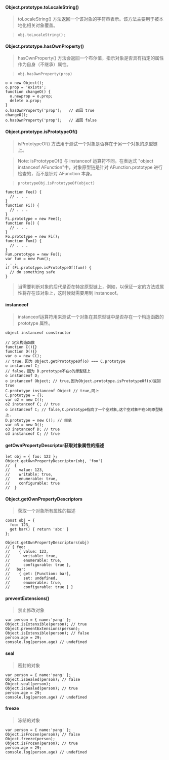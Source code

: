 #### Object.prototype.toLocaleString()
>toLocaleString() 方法返回一个该对象的字符串表示。该方法主要用于被本地化相关对象覆盖。

> `obj.toLocaleString();`

#### Object.prototype.hasOwnProperty()
>hasOwnProperty() 方法会返回一个布尔值，指示对象是否具有指定的属性作为自身（不继承）属性。

> `obj.hasOwnProperty(prop)`

```
o = new Object();
o.prop = 'exists';
function changeO() {
  o.newprop = o.prop;
  delete o.prop;
}
o.hasOwnProperty('prop');   // 返回 true
changeO();
o.hasOwnProperty('prop');   // 返回 false
```

#### Object.prototype.isPrototypeOf()
> isPrototypeOf() 方法用于测试一个对象是否存在于另一个对象的原型链上。

>Note: isPrototypeOf() 与 instanceof  运算符不同。在表达式 "object instanceof AFunction"中，对象原型链是针对 AFunction.prototype 进行检查的，而不是针对 AFunction 本身。

> `prototypeObj.isPrototypeOf(object)`

```
function Fee() {
  // . . .
}
function Fi() {
  // . . .
}
Fi.prototype = new Fee();
function Fo() {
  // . . .
}
Fo.prototype = new Fi();
function Fum() {
  // . . .
}
Fum.prototype = new Fo();
var fum = new Fum();
. . .
if (Fi.prototype.isPrototypeOf(fum)) {
  // do something safe
}
```

>当需要判断对象的后代是否在特定原型链上，例如，以保证一定的方法或属性将存在该对象上，这时候就需要用到 instanceof。

#### instanceof

>instanceof运算符用来测试一个对象在其原型链中是否存在一个构造函数的 prototype 属性。

`object instanceof constructor`

```
// 定义构造函数
function C(){} 
function D(){} 
var o = new C();
// true，因为 Object.getPrototypeOf(o) === C.prototype
o instanceof C; 
// false，因为 D.prototype不在o的原型链上
o instanceof D; 
o instanceof Object; // true,因为Object.prototype.isPrototypeOf(o)返回true
C.prototype instanceof Object // true,同上
C.prototype = {};
var o2 = new C();
o2 instanceof C; // true
o instanceof C; // false,C.prototype指向了一个空对象,这个空对象不在o的原型链上.
D.prototype = new C(); // 继承
var o3 = new D();
o3 instanceof D; // true
o3 instanceof C; // true
```
#### getOwnPropertyDescriptor获取对象属性的描述

```
let obj = { foo: 123 };
Object.getOwnPropertyDescriptor(obj, 'foo')
//  {
//    value: 123,
//    writable: true,
//    enumerable: true,
//    configurable: true
//  }
```

#### Object.getOwnPropertyDescriptors
>获取一个对象所有属性的描述

```
const obj = {
  foo: 123,
  get bar() { return 'abc' }
};

Object.getOwnPropertyDescriptors(obj)
// { foo:
//    { value: 123,
//      writable: true,
//      enumerable: true,
//      configurable: true },
//   bar:
//    { get: [Function: bar],
//      set: undefined,
//      enumerable: true,
//      configurable: true } }
```

#### preventExtensions() 
> 禁止修改对象
```
var person = { name:'yang' };
Object.isExtensible(person); // true
Object.preventExtensions(person);
Object.isExtensible(person); // false
person.age = 29;
console.log(person.age) // undefined
```

#### seal 
> 密封的对象
```
var person = { name:'yang' };
Object.isSealed(person); // false
Object.seal(person);
Object.isSealed(person); // true
person.age = 29;
console.log(person.age) // undefined
```

#### freeze 
> 冻结的对象
```
var person = { name:'yang' };
Object.isFrozen(person); // false
Object.freeze(person);
Object.isFrozen(person); // true
person.age = 29;
console.log(person.age) // undefined
```


